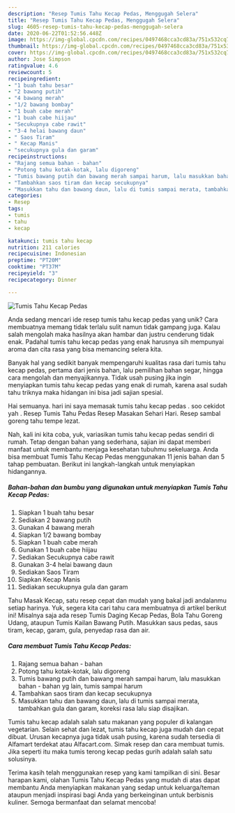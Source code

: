 ```yaml
---
description: "Resep Tumis Tahu Kecap Pedas, Menggugah Selera"
title: "Resep Tumis Tahu Kecap Pedas, Menggugah Selera"
slug: 4605-resep-tumis-tahu-kecap-pedas-menggugah-selera
date: 2020-06-22T01:52:56.448Z
image: https://img-global.cpcdn.com/recipes/0497468cca3cd83a/751x532cq70/tumis-tahu-kecap-pedas-foto-resep-utama.jpg
thumbnail: https://img-global.cpcdn.com/recipes/0497468cca3cd83a/751x532cq70/tumis-tahu-kecap-pedas-foto-resep-utama.jpg
cover: https://img-global.cpcdn.com/recipes/0497468cca3cd83a/751x532cq70/tumis-tahu-kecap-pedas-foto-resep-utama.jpg
author: Jose Simpson
ratingvalue: 4.6
reviewcount: 5
recipeingredient:
- "1 buah tahu besar"
- "2 bawang putih"
- "4 bawang merah"
- "1/2 bawang bombay"
- "1 buah cabe merah"
- "1 buah cabe hiijau"
- "Secukupnya cabe rawit"
- "3-4 helai bawang daun"
- " Saos Tiram"
- " Kecap Manis"
- "secukupnya gula dan garam"
recipeinstructions:
- "Rajang semua bahan - bahan"
- "Potong tahu kotak-kotak, lalu digoreng"
- "Tumis bawang putih dan bawang merah sampai harum, lalu masukkan bahan - bahan yg lain, tumis sampai harum"
- "Tambahkan saos tiram dan kecap secukupnya"
- "Masukkan tahu dan bawang daun, lalu di tumis sampai merata, tambahkan gula dan garam, koreksi rasa lalu siap disajikan."
categories:
- Resep
tags:
- tumis
- tahu
- kecap

katakunci: tumis tahu kecap 
nutrition: 211 calories
recipecuisine: Indonesian
preptime: "PT20M"
cooktime: "PT37M"
recipeyield: "3"
recipecategory: Dinner

---
```



![Tumis Tahu Kecap Pedas](https://img-global.cpcdn.com/recipes/0497468cca3cd83a/751x532cq70/tumis-tahu-kecap-pedas-foto-resep-utama.jpg)

Anda sedang mencari ide resep tumis tahu kecap pedas yang unik? Cara membuatnya memang tidak terlalu sulit namun tidak gampang juga. Kalau salah mengolah maka hasilnya akan hambar dan justru cenderung tidak enak. Padahal tumis tahu kecap pedas yang enak harusnya sih mempunyai aroma dan cita rasa yang bisa memancing selera kita.

Banyak hal yang sedikit banyak mempengaruhi kualitas rasa dari tumis tahu kecap pedas, pertama dari jenis bahan, lalu pemilihan bahan segar, hingga cara mengolah dan menyajikannya. Tidak usah pusing jika ingin menyiapkan tumis tahu kecap pedas yang enak di rumah, karena asal sudah tahu triknya maka hidangan ini bisa jadi sajian spesial.

Hai semuanya. hari ini saya memasak tumis tahu kecap pedas . soo cekidot yah . Resep Tumis Tahu Pedas Resep Masakan Sehari Hari. Resep sambal goreng tahu tempe lezat.


Nah, kali ini kita coba, yuk, variasikan tumis tahu kecap pedas sendiri di rumah. Tetap dengan bahan yang sederhana, sajian ini dapat memberi manfaat untuk membantu menjaga kesehatan tubuhmu sekeluarga. Anda bisa membuat Tumis Tahu Kecap Pedas menggunakan 11 jenis bahan dan 5 tahap pembuatan. Berikut ini langkah-langkah untuk menyiapkan hidangannya.

<!--inarticleads1-->

##### Bahan-bahan dan bumbu yang digunakan untuk menyiapkan Tumis Tahu Kecap Pedas:

1. Siapkan 1 buah tahu besar
1. Sediakan 2 bawang putih
1. Gunakan 4 bawang merah
1. Siapkan 1/2 bawang bombay
1. Siapkan 1 buah cabe merah
1. Gunakan 1 buah cabe hiijau
1. Sediakan Secukupnya cabe rawit
1. Gunakan 3-4 helai bawang daun
1. Sediakan  Saos Tiram
1. Siapkan  Kecap Manis
1. Sediakan secukupnya gula dan garam


Tahu Masak Kecap, satu resep cepat dan mudah yang bakal jadi andalanmu setiap harinya. Yuk, segera kita cari tahu cara membuatnya di artikel berikut ini! Misalnya saja ada resep Tumis Daging Kecap Pedas, Bola Tahu Goreng Udang, ataupun Tumis Kailan Bawang Putih. Masukkan saus pedas, saus tiram, kecap, garam, gula, penyedap rasa dan air. 

<!--inarticleads2-->

##### Cara membuat Tumis Tahu Kecap Pedas:

1. Rajang semua bahan - bahan
1. Potong tahu kotak-kotak, lalu digoreng
1. Tumis bawang putih dan bawang merah sampai harum, lalu masukkan bahan - bahan yg lain, tumis sampai harum
1. Tambahkan saos tiram dan kecap secukupnya
1. Masukkan tahu dan bawang daun, lalu di tumis sampai merata, tambahkan gula dan garam, koreksi rasa lalu siap disajikan.


Tumis tahu kecap adalah salah satu makanan yang populer di kalangan vegetarian. Selain sehat dan lezat, tumis tahu kecap juga mudah dan cepat dibuat. Urusan kecapnya juga tidak usah pusing, karena sudah tersedia di Alfamart terdekat atau Alfacart.com. Simak resep dan cara membuat tumis. Jika seperti itu maka tumis terong kecap pedas gurih adalah salah satu solusinya. 

Terima kasih telah menggunakan resep yang kami tampilkan di sini. Besar harapan kami, olahan Tumis Tahu Kecap Pedas yang mudah di atas dapat membantu Anda menyiapkan makanan yang sedap untuk keluarga/teman ataupun menjadi inspirasi bagi Anda yang berkeinginan untuk berbisnis kuliner. Semoga bermanfaat dan selamat mencoba!
